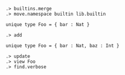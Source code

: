 ```ucm:hide
.> builtins.merge
.> move.namespace builtin lib.builtin
```

```unison
unique type Foo = { bar : Nat }
```

```ucm
.> add
```

```unison
unique type Foo = { bar : Nat, baz : Int }
```

```ucm:error
.> update
.> view Foo
.> find.verbose
```
